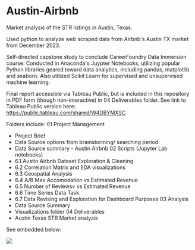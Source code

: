 # Austin-Airbnb
Market analysis of the STR listings in Austin, Texas. 

Used python to analyze web scraped data from Airbnb's Austin TX market from December 2023.

Self-directed capstone study to conclude CareerFoundry Data Immersion course. Conducted in Anaconda's Juypter Notebooks, utilizing popular Python libraries geared toward data analytics, including pandas, matplotlib and seaborn. Also utilized Scikit Learn for supervised and unsupervised machine learning.

Final report accessible via Tableau Public, but is included in this repository in PDF form (though non-interactive) in 04 Deliverables folder. See link to Tableau Public version here: https://public.tableau.com/shared/W4DBYMXSC

Folders include: 
01 Project Management
  - Project Brief
  - Data Source options from brainstorming/ searching period
  - Data Source summary - Austin Airbnb
02 Scripts (Jupyter Lab notebooks)
  - 6.1 Austin Airbnb Dataset Exploration & Cleaning
  - 6.2 Correlation Matrix and EDA visualizations
  - 6.3 Geospatial Analysis
  - 6.4 A/B Max Accomodation vs Estimated Revenue
  - 6.5 Number of Reviewsv vs Estimated Revenue
  - 6.6 Time Series Data Task
  - 6.7 Data Revising and Exploration for Dashboard Purposes
03 Analysis
  - Data Source Summary
  - Visualizations folder
04 Deliverables
  - Austin Texas STR Market analysis

See embedded below:

<div class='tableauPlaceholder' id='viz1712256624237' style='position: relative'><noscript><a href='#'><img alt=' ' src='https:&#47;&#47;public.tableau.com&#47;static&#47;images&#47;W4&#47;W4DBYMXSC&#47;1_rss.png' style='border: none' /></a></noscript><object class='tableauViz'  style='display:none;'><param name='host_url' value='https%3A%2F%2Fpublic.tableau.com%2F' /> <param name='embed_code_version' value='3' /> <param name='path' value='shared&#47;W4DBYMXSC' /> <param name='toolbar' value='yes' /><param name='static_image' value='https:&#47;&#47;public.tableau.com&#47;static&#47;images&#47;W4&#47;W4DBYMXSC&#47;1.png' /> <param name='animate_transition' value='yes' /><param name='display_static_image' value='yes' /><param name='display_spinner' value='yes' /><param name='display_overlay' value='yes' /><param name='display_count' value='yes' /><param name='language' value='en-US' /><param name='filter' value='publish=yes' /></object></div>                <script type='text/javascript'>                    var divElement = document.getElementById('viz1712256624237');                    var vizElement = divElement.getElementsByTagName('object')[0];                    vizElement.style.width='1016px';vizElement.style.height='1014px';                    var scriptElement = document.createElement('script');                    scriptElement.src = 'https://public.tableau.com/javascripts/api/viz_v1.js';                    vizElement.parentNode.insertBefore(scriptElement, vizElement);                </script>
